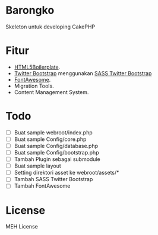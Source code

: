 Barongko
========

Skeleton untuk developing CakePHP

Fitur
=====

- [HTML5Boilerplate](https://github.com/h5bp/html5-boilerplate).
- [Twitter Bootstrap](https://github.com/twitter/bootstrap) menggunakan [SASS Twitter Bootstrap](https://github.com/jlong/sass-twitter-bootstrap)
- [FontAwesome](https://github.com/FortAwesome/Font-Awesome.git).
- Migration Tools.
- Content Management System.

Todo
====

- [ ] Buat sample webroot/index.php
- [ ] Buat sample Config/core.php
- [ ] Buat sample Config/database.php
- [ ] Buat sample Config/bootstrap.php
- [ ] Tambah Plugin sebagai submodule
- [ ] Buat sample layout
- [ ] Setting direktori asset ke webroot/assets/*
- [ ] Tambah SASS Twitter Bootstrap
- [ ] Tambah FontAwesome

License
=======

MEH License
